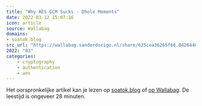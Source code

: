 ```yaml
---
title: "Why AES-GCM Sucks - Dhole Moments"
date: 2022-03-12 15:07:16
icon: article
source: Wallabag
domains:
- soatok.blog
src_url: "https://wallabag.sanderdorigo.nl/share/625cea36265f66.04264464"
2022: "03"
categories:
    - cryptography
    - authentication
    - aes
---
```

Het oorspronkelijke artikel kan je lezen op [soatok.blog](https://soatok.blog/2020/05/13/why-aes-gcm-sucks/) of [op Wallabag](https://wallabag.sanderdorigo.nl/share/625cea36265f66.04264464). De leestijd is ongeveer 28 minuten.